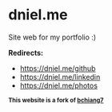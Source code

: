 # dniel.me

Site web for my portfolio :)

**Redirects:**
- https://dniel.me/github
- https://dniel.me/linkedin
- https://dniel.me/photos

<sub>**This website is a fork of [bchiang7](https://github.com/bchiang7)**</sub>
